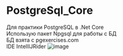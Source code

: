 # PostgreSql_Core
Для практики PostgreSQL в .Net Core  
Использую пакет Npgsql для работы с БД  
БД взята с pgexercises.com  
IDE IntellIJRider
![image](https://user-images.githubusercontent.com/42013240/74113685-dbae8480-4bb6-11ea-8694-476bcc9b4434.png)

